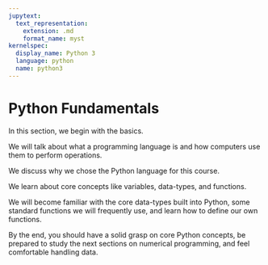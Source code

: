 ```yaml
---
jupytext:
  text_representation:
    extension: .md
    format_name: myst
kernelspec:
  display_name: Python 3
  language: python
  name: python3
---
```


# Python Fundamentals

In this section, we begin with the basics.

We will talk about what a programming language is and how computers use
them to perform operations.

We discuss why we chose the Python language for this course.

We learn about core concepts like variables, data-types, and
functions.

We will become familiar with the core data-types built into Python,
some standard functions we will frequently use, and learn how to define our own functions.

By the end, you should have a solid grasp on core Python
concepts, be prepared to study the next sections on numerical programming,
and feel comfortable handling data.

